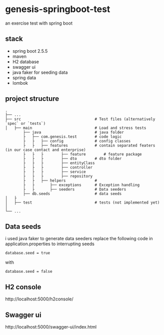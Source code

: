 # genesis-springboot-test
an exercise test with spring boot

## stack
- spring boot 2.5.5
- maven
- H2 database
- swagger ui
- java faker for seeding data
- spring data
- lombok
## project structure
    .
    ├── ...
    ├── src                                 # Test files (alternatively `spec` or `tests`)
    │   ├── main                            # Load and stress tests
            ├── java                        # java folder
            ├   ├── com.genesis.test        # code logic
            ├   ├   ├── config              # config classes
            ├   ├   ├── features            # contain separated featers (in our case contact and enterprise)
            ├   ├   ├        ├── feature        # feature package
            ├   ├   ├        ├── dto        # dto folder
            ├   ├   ├        ├── entityClass       
            ├   ├   ├        ├── controller 
            ├   ├   ├        ├── service        
            ├   ├   ├        ├── repository  
            ├   ├   ├── helpers             # 
            ├   ├       ├── exceptions      # Exception handling
            ├   ├       ├── seeders         # Data seeders
            ├── db.seeds                    # data seeds
    │   ├
    │   ├── test                            # tests (not implemented yet)
    │
    └── ...
## Data seeds
i used java faker to generate data seeders
replace the following code in application.properties to interrupting seeds
```properties
database.seed = true
```
with
```properties
database.seed = false
```
## H2 console
http://localhost:5000/h2console/

## Swagger ui
http://localhost:5000/swagger-ui/index.html